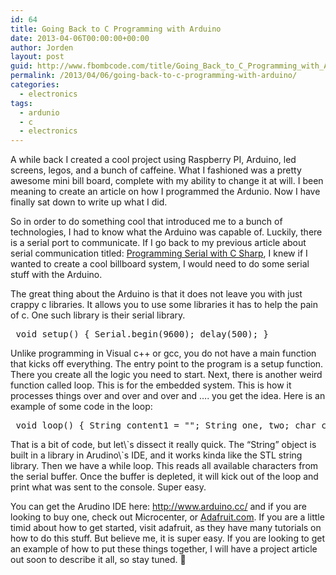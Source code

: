 ```yaml
---
id: 64
title: Going Back to C Programming with Arduino
date: 2013-04-06T00:00:00+00:00
author: Jorden
layout: post
guid: http://www.fbombcode.com/title/Going_Back_to_C_Programming_with_Arduino
permalink: /2013/04/06/going-back-to-c-programming-with-arduino/
categories:
  - electronics
tags:
  - ardunio
  - c
  - electronics
---
```

 <p>A while back I created a cool project using Raspberry PI, Arduino, led screens, legos, and a bunch of caffeine. What I fashioned was a pretty awesome mini bill board, complete with my ability to change it at will. I been meaning to create an article on how I programmed the Ardunio. Now I have finally sat down to write up what I did.</p> <p> So in order to do something cool that introduced me to a bunch of technologies, I had to know what the Arduino was capable of. Luckily, there is a serial port to communicate. If I go back to my previous article about serial communication titled: <a href="/blog/4" > Programming Serial with C Sharp</a>, I knew if I wanted to create a cool billboard system, I would need to do some serial stuff with the Arduino. </p> <p> The great thing about the Arduino is that it does not leave you with just crappy c libraries. It allows you to use some libraries it has to help the pain of c. One such library is their serial library. </p> <pre class="formatCode"> void setup() { Serial.begin(9600); delay(500); } </pre> <p> Unlike programming in Visual c++ or gcc, you do not have a main function that kicks off everything. The entry point to the program is a setup function. There you create all the logic you need to start. Next, there is another weird function called loop. This is for the embedded system. This is how it processes things over and over and over and &#8230;. you get the idea. Here is an example of some code in the loop: </p> <pre class="formatCode"> void loop() { String content1 = ""; String one, two; char character; while(Serial.available()) { character = Serial.read(); content1.concat(character); } console.log(content1); } </pre> <p> That is a bit of code, but let\`s dissect it really quick. The &#8220;String&#8221; object is built in a library in Arudino\`s IDE, and it works kinda like the STL string library. Then we have a while loop. This reads all available characters from the serial buffer. Once the buffer is depleted, it will kick out of the loop and print what was sent to the console. Super easy. </p> <p> You can get the Arudino IDE here: <a href="http://www.arduino.cc/">http://www.arduino.cc/</a> and if you are looking to buy one, check out Microcenter, or <a href="http://adafruit.com/">Adafruit.com</a>. If you are a little timid about how to get started, visit adafruit, as they have many tutorials on how to do this stuff. But believe me, it is super easy. If you are looking to get an example of how to put these things together, I will have a project article out soon to describe it all, so stay tuned. 🙂 </p>